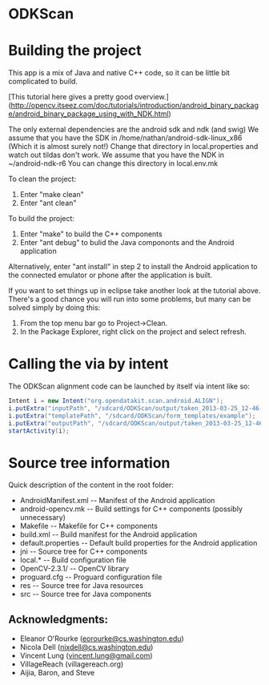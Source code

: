 ODKScan
=====

Building the project
====================
This app is a mix of Java and native C++ code, so it can be little bit complicated to build.

[This tutorial here gives a pretty good overview.] (http://opencv.itseez.com/doc/tutorials/introduction/android_binary_package/android_binary_package_using_with_NDK.html)

The only external dependencies are the android sdk and ndk (and swig)
We assume that you have the SDK in /home/nathan/android-sdk-linux_x86 (Which it is almost surely not!)
Change that directory in local.properties and watch out tildas don't work.
We assume that you have the NDK in ~/android-ndk-r6
You can change this directory in local.env.mk

To clean the project:

1. Enter "make clean"
2. Enter "ant clean"

To build the project:

1. Enter "make" to build the C++ components
2. Enter "ant debug" to bulid the Java compononts and the Android application

Alternatively, enter "ant install" in step 2 to install the Android application to the connected
emulator or phone after the application is built.

If you want to set things up in eclipse take another look at the tutorial above.
There's a good chance you will run into some problems, but many can be solved simply by doing this:

1. From the top menu bar go to Project->Clean.
2. In the Package Explorer, right click on the project and select refresh.


Calling the via by intent
=========================

The ODKScan alignment code can be launched by itself via intent like so:

```java
Intent i = new Intent("org.opendatakit.scan.android.ALIGN");
i.putExtra("inputPath", "/sdcard/ODKScan/output/taken_2013-03-25_12-46-21/photo.jpg");
i.putExtra("templatePath", "/sdcard/ODKScan/form_templates/example");
i.putExtra("outputPath", "/sdcard/ODKScan/output/taken_2013-03-25_12-46-21/output.jpg");
startActivity(i);
```

Source tree information
=======================
Quick description of the content in the root folder:

* AndroidManifest.xml -- Manifest of the Android application
* android-opencv.mk   -- Build settings for C++ components (possibly unnecessary)
* Makefile	-- Makefile for C++ components
* build.xml -- Build manifest for the Android application
* default.properties  -- Default build properties for the Android application
* jni -- Source tree for C++ components
* local.* -- Build configuration file
* OpenCV-2.3.1/ -- OpenCV library
* proguard.cfg -- Proguard configuration file
* res -- Source tree for Java resources
* src -- Source tree for Java components

Acknowledgments:
-----------
* Eleanor O'Rourke (eorourke@cs.washington.edu)
* Nicola Dell (nixdell@cs.washington.edu)
* Vincent Lung (vincent.lung@gmail.com)
* VillageReach (villagereach.org)
* Aijia, Baron, and Steve
